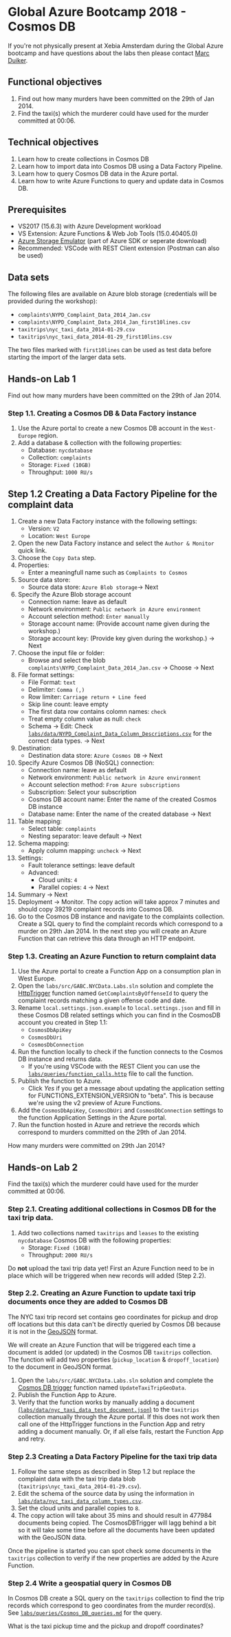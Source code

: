 # Global Azure Bootcamp 2018 - Cosmos DB

If you're not physically present at Xebia Amsterdam during the Global Azure bootcamp and have questions about the labs then please contact [Marc Duiker](https://twitter.com/marcduiker).

## Functional objectives

1. Find out how many murders have been committed on the 29th of Jan 2014.
2. Find the taxi(s) which the murderer could have used for the murder committed at 00:06.

## Technical objectives

1. Learn how to create collections in Cosmos DB
2. Learn how to import data into Cosmos DB using a Data Factory Pipeline.
3. Learn how to query Cosmos DB data in the Azure portal.
4. Learn how to write Azure Functions to query and update data in Cosmos DB.

## Prerequisites

- VS2017 (15.6.3) with Azure Development workload
- VS Extension: Azure Functions & Web Job Tools (15.0.40405.0)
- [Azure Storage Emulator](https://docs.microsoft.com/en-us/azure/storage/common/storage-use-emulator) (part of Azure SDK or seperate download)
- Recommended: VSCode with REST Client extension (Postman can also be used)

## Data sets

The following files are available on Azure blob storage (credentials will be provided during the workshop):

- `complaints\NYPD_Complaint_Data_2014_Jan.csv`
- `complaints\NYPD_Complaint_Data_2014_Jan_first10lines.csv`
- `taxitrips\nyc_taxi_data_2014-01-29.csv`
- `taxitrips\nyc_taxi_data_2014-01-29_first10lins.csv`

The two files marked with `first10lines` can be used as test data before starting the import of the larger data sets.

## Hands-on Lab 1

Find out how many murders have been committed on the 29th of Jan 2014.

### Step 1.1. Creating a Cosmos DB & Data Factory instance

1. Use the Azure portal to create a new Cosmos DB account in the `West-Europe` region.
2. Add a database & collection with the following properties:
    - Database: `nycdatabase`
    - Collection: `complaints`
    - Storage: `Fixed (10GB)`
    - Throughput: `1000 RU/s`

## Step 1.2 Creating a Data Factory Pipeline for the complaint data

1. Create a new Data Factory instance with the following settings:
    - Version: `V2`
    - Location: `West Europe`
2. Open the new Data Factory instance and select the `Author & Monitor` quick link. 
3. Choose the `Copy Data` step.
4. Properties:
    - Enter a meaningfull name such as `Complaints to Cosmos`
5. Source data store:
    - Source data store: `Azure Blob storage`-> Next
6. Specify the Azure Blob storage account
    - Connection name: leave as default
    - Network environment: `Public network in Azure environment`
    - Account selection method: `Enter manually`
    - Storage account name: (Provide account name given during the workshop.)
    - Storage account key: (Provide key given during the workshop.) -> Next
7. Choose the input file or folder:
    - Browse and select the blob `complaints\NYPD_Complaint_Data_2014_Jan.csv` -> Choose -> Next
8. File format settings:
    - File Format: `text`
    - Delimiter: `Comma (,)`
    - Row limiter: `Carriage return + Line feed`
    - Skip line count: leave empty
    - The first data row contains colomn names: `check`
    - Treat empty column value as null: `check`
    - Schema -> Edit: Check [`labs/data/NYPD_Complaint_Data_Column_Descriptions.csv`](labs/data/NYPD_Complaint_Data_Column_Description.csv) for the correct data types. -> Next
9. Destination:
    - Destination data store: `Azure Cosmos DB` -> Next
10. Specify Azure Cosmos DB (NoSQL) connection:
    - Connection name: leave as default
    - Network environment: `Public network in Azure environment`
    - Account selection method: `From Azure subscriptions`
    - Subscription: Select your subscription
    - Cosmos DB account name: Enter the name of the created Cosmos DB instance
    - Database name: Enter the name of the created database -> Next
11. Table mapping:
    - Select table: `complaints` 
    - Nesting separator: leave default -> Next
12. Schema mapping:
    - Apply column mapping: `uncheck` -> Next
13.  Settings:
     - Fault tolerance settings: leave default
     - Advanced:
        - Cloud units: `4`
        - Parallel copies: `4` -> Next
14. Summary -> Next
15. Deployment -> Monitor. The copy action will take approx 7 minutes and should copy 39219 complaint records into Cosmos DB.
16. Go to the Cosmos DB instance and navigate to the complaints collection. Create a SQL query to find the complaint records which correspond to a murder on 29th Jan 2014. In the next step you will create an Azure Function that can retrieve this data through an HTTP endpoint.

### Step 1.3. Creating an Azure Function to return complaint data

1. Use the Azure portal to create a Function App on a consumption plan in West Europe.
2. Open the `labs/src/GABC.NYCData.Labs.sln` solution and complete the [HttpTrigger](https://docs.microsoft.com/en-us/azure/azure-functions/functions-bindings-http-webhook) function named `GetComplaintsByOffenseId` to query the complaint records matching a given offense code and date. 
3. Rename `local.settings.json.example` to `local.settings.json` and fill in these Cosmos DB related settings which you can find in the CosmosDB account you created in Step 1.1:
    - `CosmosDbApiKey`
    - `CosmosDbUri`
    - `CosmosDbConnection`
4. Run the function locally to check if the function connects to the Cosmos DB instance and returns data. 
    - If you're using VSCode with the REST Client you can use the [`labs/queries/function_calls.http`](labs/queries/function_calls.http) file to call the function.
5. Publish the function to Azure. 
    - Click _Yes_ if you get a message about updating the application setting for FUNCTIONS_EXTENSION_VERSION to "beta". This is because we're using the v2 preview of Azure Functions.
6. Add the `CosmosDbApiKey`, `CosmosDbUri` and `CosmosDbConnection` settings to the function Application Settings in the Azure portal.
7. Run the function hosted in Azure and retrieve the records which correspond to murders committed on the 29th of Jan 2014. 

How many murders were committed on 29th Jan 2014?

## Hands-on Lab 2

Find the taxi(s) which the murderer could have used for the murder committed at 00:06.

### Step 2.1. Creating additional collections in Cosmos DB for the taxi trip data.

1. Add two collections named `taxitrips` and `leases` to the existing `nycdatabase` Cosmos DB with the following properties:
    - Storage: `Fixed (10GB)`
    - Throughput: `2000 RU/s`

Do __not__ upload the taxi trip data yet! First an Azure Function need to be in place which will be triggered when new records will added (Step 2.2).

### Step 2.2. Creating an Azure Function to update taxi trip documents once they are added to Cosmos DB

The NYC taxi trip record set contains geo coordinates for pickup and drop off locations but this data can't be directly queried by Cosmos DB because it is not in the [GeoJSON](https://docs.microsoft.com/en-us/azure/cosmos-db/geospatial) format. 

We will create an Azure Function that will be triggered each time a document is added (or updated) in the Cosmos DB `taxitrips` collection. The function  will add two properties (`pickup_location` & `dropoff_location`) to the document in GeoJSON format.

1. Open the `labs/src/GABC.NYCData.Labs.sln` solution and complete the [Cosmos DB trigger](https://docs.microsoft.com/en-us/azure/azure-functions/functions-bindings-cosmosdb) function named `UpdateTaxiTripGeoData`.
2. Publish the Function App to Azure.
3. Verify that the function works by manually adding a document [(`labs/data/nyc_taxi_data_test_document.json`)](labs/data/nyc_taxi_data_test_document.json) to the `taxitrips` collection manually through the Azure portal. If this does not work then call one of the HttpTrigger functions in the Function App and retry adding a document manually. Or, if all else fails, restart the Function App and retry.

### Step 2.3 Creating a Data Factory Pipeline for the taxi trip data

1. Follow the same steps as described in Step 1.2 but replace the complaint data with the taxi trip data blob (`taxitrips\nyc_taxi_data_2014-01-29.csv`). 
2. Edit the schema of the source data by using the information in [`labs/data/nyc_taxi_data_column_types.csv`](labs/data/nyc_taxi_data_column_types.csv). 
3. Set the cloud units and parallel copies to `8`.
4. The copy action will take about 35 mins and should result in 477984 documents being copied. The CosmosDBTrigger will lagg behind a bit so it will take some time before all the documents have been updated with the GeoJSON data.

Once the pipeline is started you can spot check some documents in the `taxitrips` collection to verify if the new properties are added by the Azure Function.

### Step 2.4 Write a geospatial query in Cosmos DB 

In Cosmos DB create a SQL query on the `taxitrips` collection to find the trip records which correspond to geo coordinates from the murder record(s). See [`labs/queries/Cosmos_DB_queries.md`](labs/queries/Cosmos_DB_queries.md) for the query.

What is the taxi pickup time and the pickup and dropoff coordinates?
